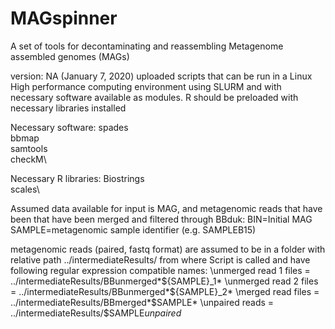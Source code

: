 # MAGspinner
A set of tools for decontaminating and reassembling Metagenome assembled genomes (MAGs)

version: NA (January 7, 2020) uploaded scripts that can be run in a Linux High performance computing environment using SLURM and with necessary software available as modules. R should be preloaded with necessary libraries installed

Necessary software:
spades\
bbmap\
samtools\
checkM\

Necessary R libraries:
Biostrings\
scales\

Assumed data available for input is MAG, and metagenomic reads that have been that have been merged and filtered through BBduk:
BIN=Initial MAG\
SAMPLE=metagenomic sample identifier (e.g. SAMPLEB15)

metagenomic reads (paired, fastq format) are assumed to be in a folder with relative path ../intermediateResults/ from where Script is called and have following regular expression compatible names:
\unmerged read 1 files = ../intermediateResults/BBunmerged*${SAMPLE}_1*
\unmerged read 2 files = ../intermediateResults/BBunmerged*${SAMPLE}_2*
\merged read files = ../intermediateResults/BBmerged*$SAMPLE*
\unpaired reads = ../intermediateResults/$SAMPLE*unpaired*

